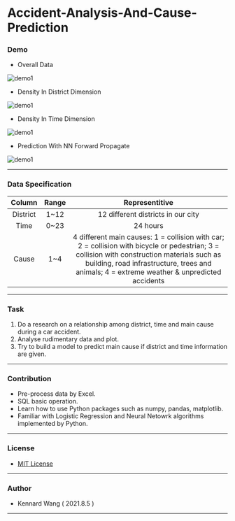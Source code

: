 # Accident-Analysis-And-Cause-Prediction

### Demo
+ Overall Data

![demo1](https://kennardwang.github.io/ImageSource/Accident-Analysis-And-Cause-Prediction/demo1.png)

+ Density In District Dimension

![demo1](https://kennardwang.github.io/ImageSource/Accident-Analysis-And-Cause-Prediction/demo2.png)

+ Density In Time Dimension

![demo1](https://kennardwang.github.io/ImageSource/Accident-Analysis-And-Cause-Prediction/demo3.png)

+ Prediction With NN Forward Propagate

![demo1](https://kennardwang.github.io/ImageSource/Accident-Analysis-And-Cause-Prediction/demo5.png)


------
### Data Specification

|Column|Range|Representitive|
|:---:|:---:|:---:|
|District|1~12|12 different districts in our city|
|Time|0~23|24 hours|
|Cause|1~4|4 different main causes: 1 = collision with car; 2 = collision with bicycle or pedestrian; 3 = collision with construction materials such as building, road infrastructure, trees and animals; 4 = extreme weather & unpredicted accidents

------
### Task
1. Do a research on a relationship among district, time and main cause during a car accident.
2. Analyse rudimentary data and plot.
3. Try to build a model to predict main cause if district and time information are given.

------
### Contribution
+ Pre-process data by Excel.
+ SQL basic operation.
+ Learn how to use Python packages such as numpy, pandas, matplotlib.
+ Familiar with Logistic Regression and Neural Netowrk algorithms implemented by Python.

------
### License
+ [MIT License](https://github.com/KennardWang/Accident-Analysis-And-Cause-Prediction/blob/master/LICENSE)
------
### Author
+ Kennard Wang ( 2021.8.5 )
------
